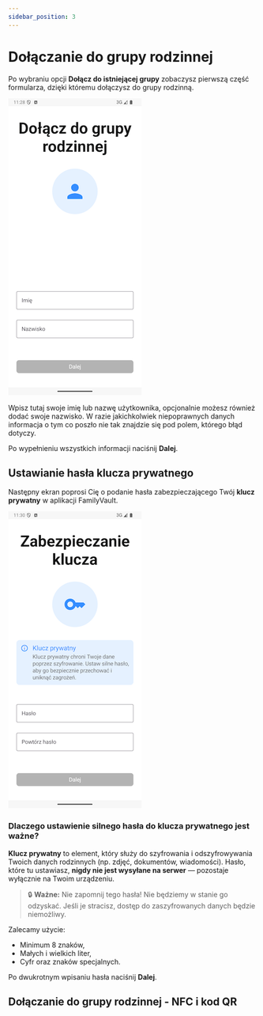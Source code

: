 ```yaml
---
sidebar_position: 3
---
```


# Dołączanie do grupy rodzinnej 

Po wybraniu opcji **Dołącz do istniejącej grupy** zobaczysz pierwszą część formularza, dzięki któremu dołączysz do grupy rodzinną.

![Join family group form](./img/family_group_join_info.png)

Wpisz tutaj swoje imię lub nazwę użytkownika, opcjonalnie możesz również dodać swoje nazwisko.
W razie jakichkolwiek niepoprawnych danych informacja o tym co poszło nie tak znajdzie się pod polem, którego błąd dotyczy.

Po wypełnieniu wszystkich informacji naciśnij **Dalej**.


## Ustawianie hasła klucza prywatnego

Następny ekran poprosi Cię o podanie hasła zabezpieczającego Twój **klucz prywatny** w aplikacji FamilyVault.

![Private key password](./img/private_key_password.png)

### Dlaczego ustawienie silnego hasła do klucza prywatnego jest ważne?

**Klucz prywatny** to element, który służy do szyfrowania i odszyfrowywania Twoich danych rodzinnych (np. zdjęć, dokumentów, wiadomości). Hasło, które tu ustawiasz, **nigdy nie jest wysyłane na serwer** — pozostaje wyłącznie na Twoim urządzeniu.

> 🔒 **Ważne:** Nie zapomnij tego hasła! Nie będziemy w stanie go odzyskać. Jeśli je stracisz, dostęp do zaszyfrowanych danych będzie niemożliwy.

Zalecamy użycie:
- Minimum 8 znaków,
- Małych i wielkich liter,
- Cyfr oraz znaków specjalnych.

Po dwukrotnym wpisaniu hasła naciśnij **Dalej**.

## Dołączanie do grupy rodzinnej - NFC i kod QR

